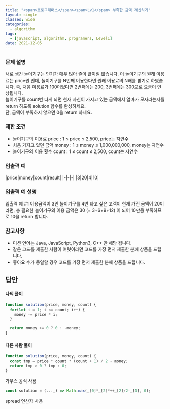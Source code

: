 ```yaml
---
title: "<span>프로그래머스</span><span>Lv1</span> 부족한 금액 계산하기"
layout: single
classes: wide
categories:
  - algorithm
tags:
  - [javascript, algorithm, programers, Level1]
date: 2021-12-05
---
```


### 문제 설명
새로 생긴 놀이기구는 인기가 매우 많아 줄이 끊이질 않습니다. 이 놀이기구의 원래 이용료는 price원 인데, 놀이기구를 N번째 이용한다면 원래 이용료의 N배를 받기로 하였습니다. 즉, 처음 이용료가 100이었다면 2번째에는 200, 3번째에는 300으로 요금이 인상됩니다.  
놀이기구를 count번 타게 되면 현재 자신이 가지고 있는 금액에서 얼마가 모자라는지를 return 하도록 solution 함수를 완성하세요.  
단, 금액이 부족하지 않으면 0을 return 하세요.

### 제한 조건
* 놀이기구의 이용료 price : 1 ≤ price ≤ 2,500, price는 자연수
* 처음 가지고 있던 금액 money : 1 ≤ money ≤ 1,000,000,000, money는 자연수
* 놀이기구의 이용 횟수 count : 1 ≤ count ≤ 2,500, count는 자연수

### 입출력 예

|price|money|count|result|
|-|-|-|
|3|20|4|10|

### 입출력 예 설명
입출력 예 #1
이용금액이 3인 놀이기구를 4번 타고 싶은 고객이 현재 가진 금액이 20이라면, 총 필요한 놀이기구의 이용 금액은 30 (= 3+6+9+12) 이 되어 10만큼 부족하므로 10을 return 합니다.

### 참고사항
* 미션 언어는 Java, JavaScript, Python3, C++ 만 해당 됩니다.
* 같은 코드를 제출한 사람이 여럿이라면 코드를 가장 먼저 제출한 분께 상품을 드립니다.
* 좋아요 수가 동일할 경우 코드를 가장 먼저 제출한 분께 상품을 드립니다.

## 답안
#### 나의 풀이
```javascript
function solution(price, money, count) {
  for(let i = 1; i <= count; i++) {
    money -= price * i;
  }

  return money >= 0 ? 0 : -money;
}
```

#### 다른 사람 풀이
```javascript
function solution(price, money, count) {
  const tmp = price * count * (count + 1) / 2 - money;
  return tmp > 0 ? tmp : 0;
}
```
가우스 공식 사용

```javascript
const solution = (..._) => Math.max(_[0]*_[2]*++_[2]/2-_[1], 0);
```
spread 연산자 사용